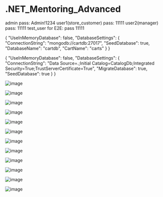 # .NET_Mentoring_Advanced

admin  pass: Admin!1234
user1(store_customer) pass: 11111
user2(manager) pass: 11111
test_user for E2E: pass 11111



{
  "UseInMemoryDatabase": false,
  "DatabaseSettings": {
    "ConnectionString": "mongodb://cartdb:27017",
    "SeedDatabase": true,
    "DatabaseName": "cartdb",
    "CartName": "carts"
  }
}

{
  "UseInMemoryDatabase": false,
  "DatabaseSettings": {
    "ConnectionString": "Data Source=.;Initial Catalog=CatalogDb;Integrated Security=True;TrustServerCertificate=True",
    "MigrateDatabase": true,
    "SeedDatabase": true
  }
}



![image](https://github.com/user-attachments/assets/2c5c9a46-c200-4fc6-a85c-77d7f5ce95b1)

![image](https://github.com/user-attachments/assets/cbb11861-0c6a-4718-89de-03ac5f3e0e14)

![image](https://github.com/user-attachments/assets/5c147bb2-f857-4af3-a1b1-97e4e1c164fd)

![image](https://github.com/user-attachments/assets/c5df5a75-5843-4c70-b0f0-77d956955e0c)

![image](https://github.com/user-attachments/assets/1118e1e3-a4ee-4a32-a577-e8c429cfb6c6)

![image](https://github.com/user-attachments/assets/afe03e6b-eae9-49df-a6d5-470779806b6d)

![image](https://github.com/user-attachments/assets/079cd2d9-3a7f-44f0-a931-8c67004bebf8)

![image](https://github.com/user-attachments/assets/d09c3cc5-6434-441c-a223-adff0e1ebf6f)

![image](https://github.com/user-attachments/assets/815c93cd-4c4c-4981-ac18-6242d3a47826)

![image](https://github.com/user-attachments/assets/1b0c8398-31f4-45ed-80f5-04bd5cab566a)

![image](https://github.com/user-attachments/assets/d4c3ea91-9aca-4373-b36c-89da6e0f78c4)

![image](https://github.com/user-attachments/assets/8e86713e-9ed3-4ea9-8800-0a3fcce44132)
